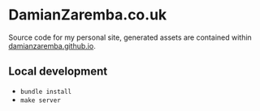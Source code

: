DamianZaremba.co.uk
===================

Source code for my personal site, generated assets are contained within [damianzaremba.github.io](https://github.com/DamianZaremba/damianzaremba.github.io/).

Local development
-----------------

* `bundle install`
* `make server`
